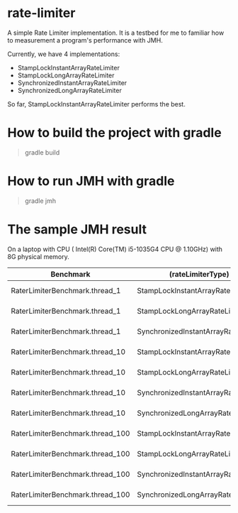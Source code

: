 # rate-limiter
A simple Rate Limiter implementation. It is a testbed for me to familiar how to measurement 
a program's performance with JMH.

Currently, we have 4 implementations: 
- StampLockInstantArrayRateLimiter
- StampLockLongArrayRateLimiter 
- SynchronizedInstantArrayRateLimiter
- SynchronizedLongArrayRateLimiter

So far, StampLockInstantArrayRateLimiter performs the best. 

# How to build the project with gradle
> gradle build

# How to run JMH with gradle
> gradle jmh

# The sample JMH result 
On a laptop with CPU ( Intel(R) Core(TM) i5-1035G4 CPU @ 1.10GHz) with 8G physical memory.

|Benchmark                        |                   (rateLimiterType) |  Mode | Cnt |  Score |  Error  |  Units |
|---------------------------------|-------------------------------------|-------|-----|--------|---------|--------|
|RaterLimiterBenchmark.thread_1   |    StampLockInstantArrayRateLimiter | thrpt |  15 | 23.546 | ▒ 1.378 | ops/us |
|RaterLimiterBenchmark.thread_1   |       StampLockLongArrayRateLimiter | thrpt |  15 | 51.569 | ▒ 1.235 | ops/us |
|RaterLimiterBenchmark.thread_1   | SynchronizedInstantArrayRateLimiter | thrpt |  15 | 37.822 | ▒ 1.583 | ops/us |
|RaterLimiterBenchmark.thread_10  |    StampLockInstantArrayRateLimiter | thrpt |  15 | 15.227 | ▒ 1.925 | ops/us |
|RaterLimiterBenchmark.thread_10  |       StampLockLongArrayRateLimiter | thrpt |  15 | 33.281 | ▒ 0.536 | ops/us |
|RaterLimiterBenchmark.thread_10  | SynchronizedInstantArrayRateLimiter | thrpt |  15 |  7.038 | ▒ 0.175 | ops/us |
|RaterLimiterBenchmark.thread_10  |    SynchronizedLongArrayRateLimiter | thrpt |  15 | 15.147 | ▒ 0.532 | ops/us |
|RaterLimiterBenchmark.thread_100 |    StampLockInstantArrayRateLimiter | thrpt |  15 | 13.823 | ▒ 0.753 | ops/us |
|RaterLimiterBenchmark.thread_100 |       StampLockLongArrayRateLimiter | thrpt |  15 | 30.399 | ▒ 1.625 | ops/us |
|RaterLimiterBenchmark.thread_100 | SynchronizedInstantArrayRateLimiter | thrpt |  15 |  6.860 | ▒ 0.163 | ops/us |
|RaterLimiterBenchmark.thread_100 |    SynchronizedLongArrayRateLimiter | thrpt |  15 | 14.992 | ▒ 0.452 | ops/us |
